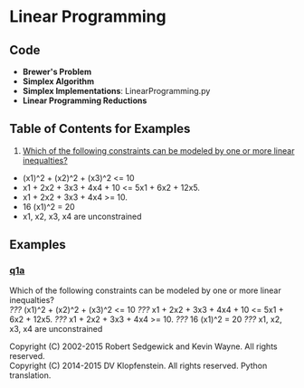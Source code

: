 # Linear Programming

## Code
  * **Brewer's Problem**
  * **Simplex Algorithm**
  * **Simplex Implementations**: LinearProgramming.py
  * **Linear Programming Reductions**

## Table of Contents for Examples
1. [Which of the following constraints can be modeled by one or more linear inequalties?](#q1a)
  * (x1)^2 + (x2)^2 + (x3)^2 <= 10
  * x1 + 2x2 + 3x3 + 4x4 + 10 <= 5x1 + 6x2 + 12x5.
  * x1 + 2x2 + 3x3 + 4x4 >= 10.
  * 16 (x1)^2  = 20
  * x1, x2, x3, x4 are unconstrained

## Examples 
### [q1a](#table-of-contents-for-examples)
Which of the following constraints can be modeled by one or more linear inequalties?    
  *???* (x1)^2 + (x2)^2 + (x3)^2 <= 10
  *???* x1 + 2x2 + 3x3 + 4x4 + 10 <= 5x1 + 6x2 + 12x5.
  *???* x1 + 2x2 + 3x3 + 4x4 >= 10.
  *???* 16 (x1)^2  = 20
  *???* x1, x2, x3, x4 are unconstrained

Copyright (C) 2002-2015 Robert Sedgewick and Kevin Wayne.  All rights reserved.    
Copyright (C) 2014-2015 DV Klopfenstein. All rights reserved. Python translation.
